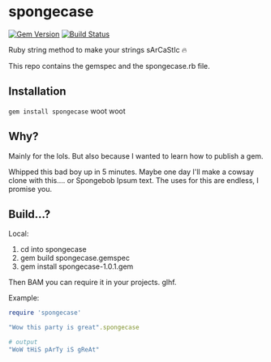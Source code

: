 # spongecase
[![Gem Version](https://badge.fury.io/rb/spongecase.svg)](https://badge.fury.io/rb/spongecase)
[![Build Status](https://travis-ci.org/DLvalentine/spongecase.svg?branch=master)](https://travis-ci.org/DLvalentine/spongecase)

Ruby string method to make your strings sArCaStIc :fire: 


This repo contains the gemspec and the spongecase.rb file. 

## Installation
`gem install spongecase` woot woot

## Why?
Mainly for the lols. But also because I wanted to learn how to publish a gem.

Whipped this bad boy up in 5 minutes. Maybe one day I'll make a cowsay clone with this.... or Spongebob Ipsum text. The uses for this are endless, I promise you.

## Build...?
Local: 

1. cd into spongecase
2. gem build spongecase.gemspec
3. gem install spongecase-1.0.1.gem

Then BAM you can require it in your projects. glhf.


Example:

```ruby
require 'spongecase'

"Wow this party is great".spongecase

# output
"WoW tHiS pArTy iS gReAt" 
```
